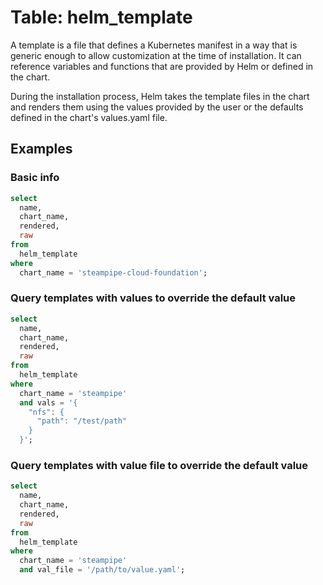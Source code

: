 # Table: helm_template

A template is a file that defines a Kubernetes manifest in a way that is generic enough to allow customization at the time of installation. It can reference variables and functions that are provided by Helm or defined in the chart.

During the installation process, Helm takes the template files in the chart and renders them using the values provided by the user or the defaults defined in the chart's values.yaml file.

## Examples

### Basic info

```sql
select
  name,
  chart_name,
  rendered,
  raw
from
  helm_template
where
  chart_name = 'steampipe-cloud-foundation';
```

### Query templates with values to override the default value

```sql
select
  name,
  chart_name,
  rendered,
  raw
from
  helm_template
where
  chart_name = 'steampipe'
  and vals = '{
    "nfs": {
      "path": "/test/path"
    }
  }';
```

### Query templates with value file to override the default value

```sql
select
  name,
  chart_name,
  rendered,
  raw
from
  helm_template
where
  chart_name = 'steampipe'
  and val_file = '/path/to/value.yaml';
```
